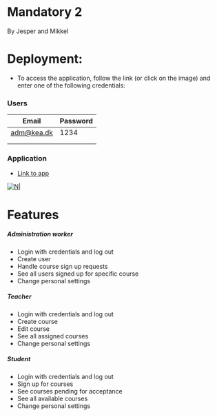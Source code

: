 # Mandatory 2
By Jesper and Mikkel


# Deployment:
  - To access the application, follow the link (or click on the image) and enter one of the following credentials:
 

### Users

| Email  | Password | 
|---|---|
| adm@kea.dk  | 1234  |
|   |   |
|   |   |



### Application 



* [Link to app](http://104.197.58.189)
 
[![N|](https://i.imgur.com/IjCgZpJ.jpg)](http://104.197.58.189)


# Features

##### Administration worker
  - Login with credentials and log out
  - Create user
  - Handle course sign up requests
  - See all users signed up for specific course
  - Change personal settings

##### Teacher
  - Login with credentials and log out
  - Create course
  - Edit course
  - See all assigned courses
  - Change personal settings

##### Student
  - Login with credentials and log out
  - Sign up for courses
  - See courses pending for acceptance
  - See all available courses
  - Change personal settings



